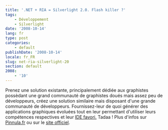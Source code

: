 ```yaml
---
title: '.NET + RIA = Silverlight 2.0. Flash killer ?'
tags:
    - Développement
    - Silverlight
date: '2008-10-14'
lang: fr
type: post
categories:
    - default
publishDate: '2008-10-14'
locale: fr_FR
slug: net-ria-silverlight-20
section: default
2008:
    - '10'
---
```


Prenez une solution existante, principalement dédiée aux graphistes possèdant une grand communauté de graphistes doués mais assez peu de développeurs, créez une solution similaire mais disposant d'une grande communauté de développeurs. Fournissez-leur de quoi générer des applications graphiques évoluées tout en leur permettant d'utiliser leurs compétences respectives et leur [IDE favori.](http://www.visualstudio.com/products/visual-studio-express-vs) Tadaa&nbsp;! Plus d'infos sur [Pinnula.fr](http://www.pinnula.fr/news/02052-silverlight-2-disponible-en-version-finale/fr/) ou sur le [site officiel](http://www.microsoft.com/silverlight/).